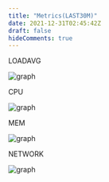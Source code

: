 ```yaml
---
title: "Metrics(LAST30M)"
date: 2021-12-31T02:45:42Z
draft: false
hideComments: true
---
```

LOADAVG

![graph](https://mackerel.io/embed/public/embed/qrNSUGEffVulRKWjU2LQb0kjMHaMHLKiAFCgQaM0Wrh4ZERf1bT97pbEqvsD78qF.png?period=30m)

CPU

![graph](https://mackerel.io/embed/public/embed/ujLPj5LvlGcDMJo8R7Ns464JCHaSwo1lb62uudvUGn1fKFq175kLUGQQYRa2N62l.png?period=30m)

MEM

![graph](https://mackerel.io/embed/public/embed/LuHHpJD1viWtaJxYzhEXVlSmRowmVrVAHEIVbvh2MSlZnTRLgmEZY5vloYUb1knP.png?period=30m)

NETWORK

![graph](https://mackerel.io/embed/public/embed/pj9nceN3ewXjWOEyMiG2wgFd0uTwhAWKQyl8EqfH3wb8PuIw1fEyNpMKMxsbhjQ5.png?period=30m)

